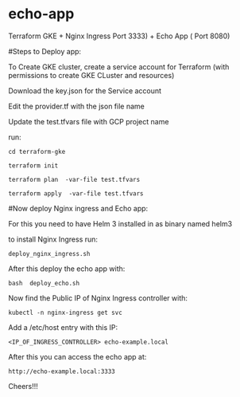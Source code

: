 # echo-app
Terraform GKE + Nginx Ingress Port 3333) + Echo App ( Port 8080)

#Steps to Deploy app:


To Create GKE cluster, create a service account for Terraform  (with permissions to create GKE CLuster and resources)

Download the key.json for the Service account

Edit the provider.tf with the json file name

Update the test.tfvars file with GCP project name

run:

`cd terraform-gke`

 `terraform init`

`terraform plan  -var-file test.tfvars`

`terraform apply  -var-file test.tfvars`

#Now deploy Nginx ingress and Echo app:

For this you need to have Helm 3 installed in as binary named helm3

to install Nginx Ingress run:


`deploy_nginx_ingress.sh
`

After this deploy the echo app with:


`
bash  deploy_echo.sh
`

Now find the Public IP of Nginx Ingress controller with:


` kubectl -n nginx-ingress get svc
`

Add a /etc/host entry with this IP:


`<IP_OF_INGRESS_CONTROLLER> echo-example.local`


After this you can access the echo app at:

`http://echo-example.local:3333`

Cheers!!!
